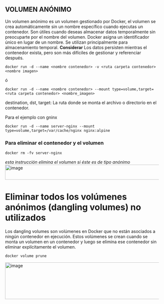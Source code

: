 ## VOLUMEN ANÓNIMO
Un volumen anónimo es un volumen gestionado por Docker, el volumen se crea automáticamente sin un nombre específico cuando ejecutas un contenedor. Son útiles cuando deseas almacenar datos temporalmente sin preocuparte por el nombre del volumen. Docker asigna un identificador único en lugar de un nombre. Se utilizan principalmente para almacenamiento temporal. 
**Considerar**
Los datos persisten mientras el contenedor exista, pero son más difíciles de gestionar y referenciar después.

```
docker run -d --name <nombre contenedor> -v <ruta carpeta contenedor> <nombre imagen>
```
ó
```
docker run -d --name <nombre contenedor> --mount type=volume,target=<ruta carpeta contenedor> <nombre_imagen>
```
destination, dst, target: La ruta donde se monta el archivo o directorio en el contenedor.

Para el ejemplo con gninx

```
docker run -d --name server-nginx --mount type=volume,target=/var/cache/nginx nginx:alpine
```

### Para eliminar el contenedor y el volumen
```
docker rm -fv server-nginx
```
_esta instrucción elimina el volumen si éste es de tipo anónimo_
<img width="599" height="49" alt="image" src="https://github.com/user-attachments/assets/4bc832f2-5749-4fc1-a66c-2df05f29e365" />


# Eliminar todos los volúmenes anónimos (dangling volumes) no utilizados
Los dangling volumes son volúmenes en Docker que no están asociados a ningún contenedor en ejecución. Estos volúmenes se crean cuando se monta un volumen en un contenedor y luego se elimina ese contenedor sin eliminar explícitamente el volumen.
```
docker volume prune
```
<img width="971" height="120" alt="image" src="https://github.com/user-attachments/assets/2b297813-c6f8-400e-8d69-7521905eaafe" />

